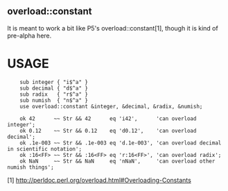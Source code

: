 ## overload::constant

It is meant to work a bit like P5's overload::constant[1], though it is kind of pre-alpha here.

# USAGE

```perl6
    sub integer { "i$^a" }
    sub decimal { "d$^a" }
    sub radix   { "r$^a" }
    sub numish  { "n$^a" }
    use overload::constant &integer, &decimal, &radix, &numish;

    ok 42      ~~ Str && 42      eq 'i42',      'can overload integer';
    ok 0.12    ~~ Str && 0.12    eq 'd0.12',    'can overload decimal';
    ok .1e-003 ~~ Str && .1e-003 eq 'd.1e-003', 'can overload decimal in scientific notation';
    ok :16<FF> ~~ Str && :16<FF> eq 'r:16<FF>', 'can overload radix';
    ok NaN     ~~ Str && NaN     eq 'nNaN',     'can overload other numish things';
```

[1] http://perldoc.perl.org/overload.html#Overloading-Constants
